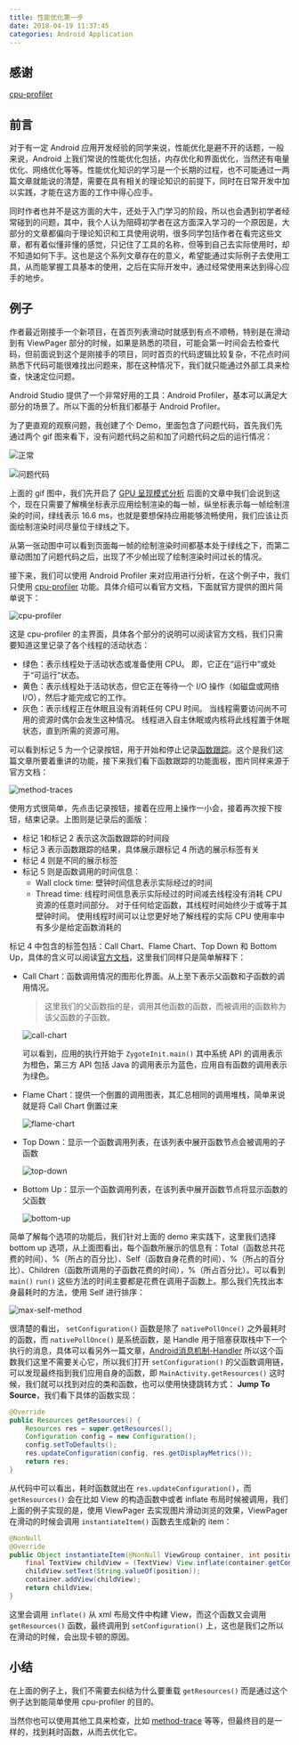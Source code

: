 ```yaml
---
title: 性能优化第一步
date: 2018-04-19 11:37:45
categories: Android Application
---
```


## 感谢

[cpu-profiler](https://developer.android.com/studio/profile/cpu-profiler.html)

## 前言

对于有一定 Android 应用开发经验的同学来说，性能优化是避不开的话题，一般来说，Android 上我们常说的性能优化包括，内存优化和界面优化，当然还有电量优化、网络优化等等。性能优化知识的学习是一个长期的过程，也不可能通过一两篇文章就能说的清楚，需要在具有相关的理论知识的前提下，同时在日常开发中加以实践，才能在这方面的工作中得心应手。

同时作者也并不是这方面的大牛，还处于入门学习的阶段，所以也会遇到初学者经常碰到的问题，其中，我个人认为阻碍初学者在这方面深入学习的一个原因是，大部分的文章都偏向于理论知识和工具使用说明，很多同学包括作者在看完这些文章，都有着似懂非懂的感觉，只记住了工具的名称，但等到自己去实际使用时，却不知道如何下手。这也是这个系列文章存在的意义，希望能通过实际例子去使用工具，从而能掌握工具基本的使用，之后在实际开发中，通过经常使用来达到得心应手的地步。

## 例子

作者最近刚接手一个新项目，在首页列表滑动时就感到有点不顺畅，特别是在滑动到有 ViewPager 部分的时候，如果是熟悉的项目，可能会第一时间会去检查代码，但前面说到这个是刚接手的项目，同时首页的代码逻辑比较复杂，不花点时间熟悉下代码可能很难找出问题来，那在这种情况下，我们就只能通过外部工具来检查，快速定位问题。

Android Studio 提供了一个非常好用的工具：Android Profiler，基本可以满足大部分的场景了。所以下面的分析我们都基于 Android Profiler。

为了更直观的观察问题，我创建了个 Demo，里面包含了问题代码，首先我们先通过两个 gif 图来看下，没有问题代码之前和加了问题代码之后的运行情况：

![正常](https://leo-doc-img.oss-cn-hangzhou.aliyuncs.com/doc-img/source.gif?x-oss-process=style/doc-img)

![问题代码](https://leo-doc-img.oss-cn-hangzhou.aliyuncs.com/doc-img/low.gif?x-oss-process=style/doc-img)

上面的 gif 图中，我们先开启了 [GPU 呈现模式分析](https://github.com/LinXiaoTao/notes/blob/master/android/topic/performance/rendering/profile-gpu.md) 后面的文章中我们会说到这个，现在只需要了解横坐标表示应用绘制渲染的每一帧，纵坐标表示每一帧绘制渲染的时间，绿线表示 16.6 ms，也就是要想保持应用能够流畅使用，我们应该让页面绘制渲染时间尽量位于绿线之下。

从第一张动图中可以看到页面每一帧的绘制渲染时间都基本处于绿线之下，而第二章动图加了问题代码之后，出现了不少帧出现了绘制渲染时间过长的情况。

接下来，我们可以使用 Android Profiler 来对应用进行分析，在这个例子中，我们只使用 [cpu-profiler](https://developer.android.com/studio/profile/cpu-profiler.html) 功能。具体介绍可以看官方文档，下面就官方提供的图片简单说下：

![cpu-profiler](https://leo-doc-img.oss-cn-hangzhou.aliyuncs.com/doc-img/cpu_profiler_L2-2X.png?x-oss-process=style/doc-img)

这是 cpu-profiler 的主界面，具体各个部分的说明可以阅读官方文档，我们只需要知道这里记录了各个线程的活动状态：

* 绿色：表示线程处于活动状态或准备使用 CPU。 即，它正在“运行中”或处于“可运行”状态。
* 黄色：表示线程处于活动状态，但它正在等待一个 I/O 操作（如磁盘或网络 I/O），然后才能完成它的工作。
* 灰色：表示线程正在休眠且没有消耗任何 CPU 时间。 当线程需要访问尚不可用的资源时偶尔会发生这种情况。 线程进入自主休眠或内核将此线程置于休眠状态，直到所需的资源可用。

可以看到标记 5 为一个记录按钮，用于开始和停止记录[函数跟踪](https://developer.android.com/studio/profile/cpu-profiler.html#method_traces)。这个是我们这篇文章所要着重讲的功能，接下来我们看下函数跟踪的功能面板，图片同样来源于官方文档：

![method-traces](https://leo-doc-img.oss-cn-hangzhou.aliyuncs.com/doc-img/cpu_profiler_L3-2X.png?x-oss-process=style/doc-img)

使用方式很简单，先点击记录按钮，接着在应用上操作一小会，接着再次按下按钮，结束记录。上图则是记录后的面版：

* 标记 1和标记 2 表示这次函数跟踪的时间段
* 标记 3 表示函数跟踪的结果，具体展示跟标记 4 所选的展示标签有关
* 标记 4 则是不同的展示标签
* 标记 5 则是函数调用的时间信息：
  * Wall clock time: 壁钟时间信息表示实际经过的时间
  * Thread time: 线程时间信息表示实际经过的时间减去线程没有消耗 CPU 资源的任意时间部分。 对于任何给定函数，其线程时间始终少于或等于其壁钟时间。 使用线程时间可以让您更好地了解线程的实际 CPU 使用率中有多少是给定函数消耗的

标记 4 中包含的标签包括：Call Chart、Flame Chart、Top Down 和 Bottom Up，具体的含义可以阅读[官方文档](https://developer.android.com/studio/profile/cpu-profiler.html#method_traces)，这里我们同样只是简单解释下：

* Call Chart：函数调用情况的图形化界面。从上至下表示父函数和子函数的调用情况。

  > 这里我们的父函数指的是，调用其他函数的函数，而被调用的函数称为该父函数的子函数。

  ![call-chart](https://leo-doc-img.oss-cn-hangzhou.aliyuncs.com/doc-img/call-chart.png?x-oss-process=style/doc-img)

  可以看到，应用的执行开始于 `ZygoteInit.main()` 其中系统 API 的调用表示为橙色，第三方 API 包括 Java 的调用表示为蓝色，应用自有函数的调用表示为绿色。

* Flame Chart：提供一个倒置的调用图表，其汇总相同的调用堆栈，简单来说就是将 Call Chart 倒置过来

  ![flame-chart](https://leo-doc-img.oss-cn-hangzhou.aliyuncs.com/doc-img/flame-chart.png?x-oss-process=style/doc-img)

* Top Down：显示一个函数调用列表，在该列表中展开函数节点会被调用的子函数

  ![top-down](https://leo-doc-img.oss-cn-hangzhou.aliyuncs.com/doc-img/top-down.png?x-oss-process=style/doc-img)

* Bottom Up：显示一个函数调用列表，在该列表中展开函数节点将显示函数的父函数

  ![bottom-up](https://leo-doc-img.oss-cn-hangzhou.aliyuncs.com/doc-img/bottom-up.png?x-oss-process=style/doc-img)

简单了解每个选项的功能后，我们针对上面的 demo 来实践下，这里我们选择 bottom up 选项，从上面图看出，每个函数所展示的信息有：Total（函数总共花费的时间）、%（所占的百分比）、Self（函数自身花费的时间）、%（所占的百分比）、Children（函数所调用的子函数花费的时间），%（所占百分比）。可以看到 `main()` `run()` 这些方法的时间主要都是花费在调用子函数上。那么我们先找出本身最耗时的方法，使用 Self 进行排序：

![max-self-method](https://leo-doc-img.oss-cn-hangzhou.aliyuncs.com/doc-img/max-self-method.png?x-oss-process=style/doc-img)

很清楚的看出， `setConfiguration()` 函数是除了 `nativePollOnce()` 之外最耗时的函数，而 `nativePollOnce()` 是系统函数，是 Handle 用于阻塞获取栈中下一个执行的消息，具体可以看另外一篇文章，[Android消息机制-Handler](https://linxiaotao.github.io/2018/03/23/Android%E6%B6%88%E6%81%AF%E6%9C%BA%E5%88%B6-Handler/) 所以这个函数我们这里不需要关心它，所以我们打开 `setConfiguration()` 的父函数调用链，可以发现最终指到我们应用自身的函数，即 `MainActivity.getResources()` 这时候，我们就可以找到对应的类和函数，也可以使用快捷跳转方式：	**Jump To Source**，我们看下具体的函数实现：

``` java
@Override                                                     
public Resources getResources() {                             
    Resources res = super.getResources();                     
    Configuration config = new Configuration();               
    config.setToDefaults();                                   
    res.updateConfiguration(config, res.getDisplayMetrics()); 
    return res;                                               
}                                                             
```

从代码中可以看出，耗时函数就出在 `res.updateConfiguration()`，而 `getResources()` 会在比如 View 的构造函数中或者 inflate 布局时候被调用，我们上面的例子实现的是，使用 ViewPager 去实现图片滑动浏览的效果，ViewPager 在滑动的时候会调用 `instantiateItem()` 函数去生成新的 item：

``` java
@NonNull                                                                                                         
@Override                                                                                                        
public Object instantiateItem(@NonNull ViewGroup container, int position) {                                      
    final TextView childView = (TextView) View.inflate(container.getContext(), R.layout.item_image, null);       
    childView.setText(String.valueOf(position));                                                                 
    container.addView(childView);                                                                                
    return childView;                                                                                            
}                                                                                                                
```

这里会调用 `inflate()` 从 xml 布局文件中构建 View，而这个函数又会调用 `getResources()` 函数，最终调用到 `setConfiguration()` 上，这也是我们之所以在滑动的时候，会出现卡顿的原因。

## 小结

在上面的例子上，我们不需要去纠结为什么要重载 `getResources()` 而是通过这个例子达到能简单使用 cpu-profiler 的目的。

当然你也可以使用其他工具来检查，比如 [method-trace](https://developer.android.com/studio/profile/am-methodtrace.html) 等等，但最终目的是一样的，找到耗时函数，从而去优化它。

